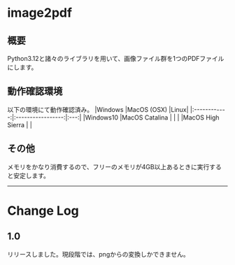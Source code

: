 # image2pdf
## 概要
Python3.12と諸々のライブラリを用いて、画像ファイル群を1つのPDFファイルにします。  

## 動作確認環境
以下の環境にて動作確認済み。
|Windows       |MacOS (OSX)        |Linux|
|:------------:|:-----------------:|:---:|
|Windows10     |MacOS Catalina     |     |
|              |MacOS High Sierra  |     |

## その他  
メモリをかなり消費するので、フリーのメモリが4GB以上あるときに実行すると安定します。

---
# Change Log
## 1.0
リリースしました。現段階では、pngからの変換しかできません。
